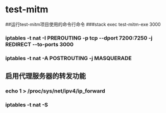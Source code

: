 # test-mitm
##运行test-mitm项目使用的命令行命令
###stack exec test-mitm-exe 3000
### iptables -t nat -I PREROUTING -p tcp --dport 7200:7250 -j REDIRECT --to-ports 3000
### iptables -t nat -A POSTROUTING -j MASQUERADE
## 启用代理服务器的转发功能
### echo 1 > /proc/sys/net/ipv4/ip_forward
### iptables -t nat -S